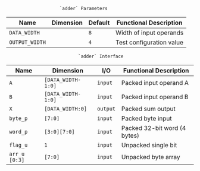                         `adder` Parameters                         
                                                                   
| Name           | Dimension | Default | Functional Description   |
|----------------|-----------|---------|--------------------------|
| `DATA_WIDTH`   |           | `8`     | Width of input operands  |
| `OUTPUT_WIDTH` |           | `4`     | Test configuration value |
                                                                   
                               `adder` Interface                                
                                                                                
| Name          | Dimension          | I/O      | Functional Description       |
|---------------|--------------------|----------|------------------------------|
| `A`           | `[DATA_WIDTH-1:0]` | `input`  | Packed input operand A       |
| `B`           | `[DATA_WIDTH-1:0]` | `input`  | Packed input operand B       |
| `X`           | `[DATA_WIDTH:0]`   | `output` | Packed sum output            |
| `byte_p`      | `[7:0]`            | `input`  | Packed byte input            |
| `word_p`      | `[3:0][7:0]`       | `input`  | Packed 32-bit word (4 bytes) |
| `flag_u`      | `1`                | `input`  | Unpacked single bit          |
| `arr_u [0:3]` | `[7:0]`            | `input`  | Unpacked byte array          |
                                                                                
